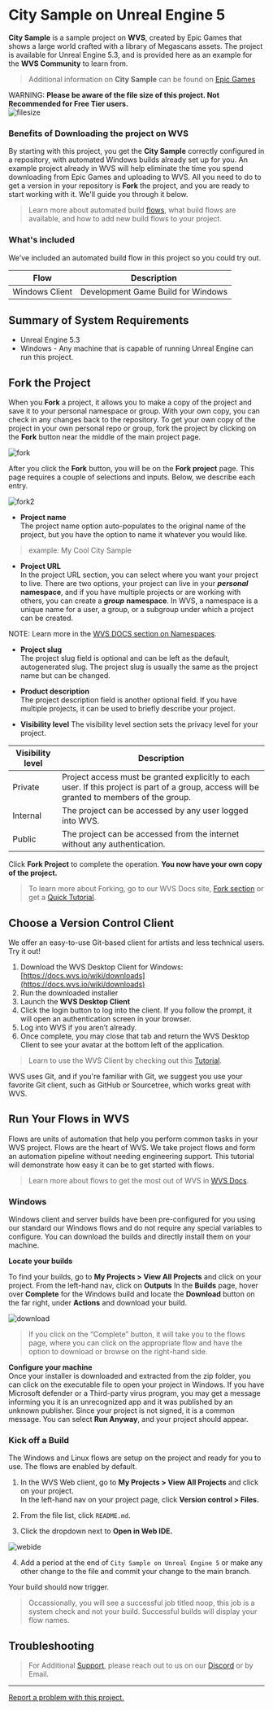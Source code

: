 # City Sample on Unreal Engine 5

**City Sample** is a sample project on **WVS**, created by Epic Games that shows a large world crafted with a library of Megascans assets. The project is available for Unreal Engine 5.3, and is provided here as an example for the **WVS Community** to learn from.

> Additional information on **City Sample** can be found on [Epic Games](https://docs.unrealengine.com/5.2/en-US/valley-of-the-ancient-sample-game-for-unreal-engine/)

WARNING:
**Please be aware of the file size of this project. Not Recommended for Free Tier users.**
<br>
![filesize](img/city-file-size.png)

### Benefits of Downloading the project on WVS

By starting with this project, you get the **City Sample** correctly configured in a repository, with automated Windows builds already
set up for you. An example project already in WVS will help eliminate the time you spend downloading from Epic Games and uploading to WVS. All you need to do to get a version in your repository is **Fork** the project, and you are ready to start working with it. We'll guide you through it below.


> Learn more about automated build [flows](https://docs.wvs.io/wiki/flows/overview.html), what build flows are available, and how to add new build flows to your project. 

### What's included

We've included an automated build flow in this project so you could try out. 

| Flow    | Description|
|---      | ---        |
| Windows Client  | Development Game Build for Windows |

## Summary of System Requirements
- Unreal Engine 5.3
- Windows - Any machine that is capable of running Unreal Engine can run this project.

## Fork the Project
When you **Fork** a project, it allows you to make a copy of the project and save it to your personal namespace or group. With your own copy, you can check in any changes back to the repository.
To get your own copy of the project in your own personal repo or group, fork the project by clicking on the **Fork** button near the middle of the main project page.

![fork](img/city-fork.png)

After you click the **Fork** button, you will be on the **Fork project** page. This page requires a couple of selections and inputs. Below, we describe each entry. 

![fork2](img/city-fork2.png)


- **Project name**  
The project name option auto-populates to the original name of the project, but you have the option to name it whatever you would like.

 > example: My Cool City Sample

- **Project URL**   
In the project URL section, you can select where you want your project to live. There are two options, your project can live in your ***personal*** **namespace**, and if you have multiple projects or are working with others, you can create a ***group*** **namespace**. In WVS, a namespace is a unique name for a user, a group, or a subgroup under which a project can be created.

 NOTE:
 Learn more in the [WVS DOCS section on Namespaces](https://docs.wvs.io/wiki/gl/user/group/index.html#namespaces).

- **Project slug**   
The project slug field is optional and can be left as the default, autogenerated slug. The project slug is usually the same as the project name but can be changed.

- **Product description**   
The project description field is another optional field. If you have multiple projects, it can be used to briefly describe your project.

- **Visibility level** 
The visibility level section sets the privacy level for your project. 

| Visibility level | Description |
|---|---|
|Private | Project access must be granted explicitly to each user. If this project is part of a group, access will be granted to members of the group.|
|Internal | The project can be accessed by any user logged into WVS. |
|Public   | The project can be accessed from the internet without any authentication.  |


Click **Fork Project** to complete the operation. **You now have your own copy of the project.**

> To learn more about Forking, go to our WVS Docs site, [Fork section](https://docs.wvs.io/wiki/Projects/Fork-Project.html) or get a [ Quick Tutorial](https://docs.wvs.io/wiki/quickstarts/fork-clone.html).


## Choose a Version Control Client

We offer an easy-to-use Git-based client for artists and less technical users. Try it out!

1. Download the WVS Desktop Client for Windows: [https://docs.wvs.io/wiki/downloads](https://docs.wvs.io/wiki/downloads)
2. Run the downloaded installer
3. Launch the **WVS Desktop Client**
4. Click the login button to log into the client. If you follow the prompt, it will open an authentication screen in your browser.
5. Log into WVS if you aren’t already.
6. Once complete, you may close that tab and return the WVS Desktop Client to see your avatar at the bottom left of the application.

> Learn to use the WVS Client by checking out this [Tutorial](https://docs.wvs.io/wiki/wvs-desktop-client.html).

WVS uses Git, and if you're familiar with Git, we suggest you use your favorite Git client, such as GitHub or Sourcetree, which works great with WVS.  

## Run Your Flows in WVS

Flows are units of automation that help you perform common tasks in your WVS project. Flows are the heart of WVS. We take project flows and form an automation pipeline without needing engineering support. This tutorial will demonstrate how easy it can be to get started with flows.

>Learn more about flows to get the most out of WVS in [WVS Docs](https://docs.wvs.io/wiki/flows/Flows.html).


### Windows 
Windows client and server builds have been pre-configured for you using our standard our Windows flows and do not require any special variables to configure. You can download the builds and directly install them on your machine. 

**Locate your builds**

To find your builds, go to **My Projects > View All Projects** and click on your project. From the left-hand nav, click on **Outputs**
In the **Builds** page, hover over **Complete** for the Windows build and locate the **Download** button on the far right, under **Actions** and download your build.

![download](img/downloads.png)

> If you click on the “Complete” button, it will take you to the flows page, where you can click on the appropriate flow and have the option to download or browse on the right-hand side. 

**Configure your machine**  
Once your installer is downloaded and extracted from the zip folder, you can click on the executable file to open your project in Windows. If you have Microsoft defender or a Third-party virus program, you may get a message informing you it is an unrecognized app and it was published by an unknown publisher. Since your project is not signed, it is a common message. You can select **Run Anyway**, and your project should appear.

### Kick off a Build

The Windows and Linux flows are setup on the project and ready for you to use. The flows are enabled by default.

1. In the WVS Web client, go to **My Projects > View All Projects** and click on your project.  
In the left-hand nav on your project page, click **Version control > Files.**

2. From the file list, click `README.md`.

3. Click the dropdown next to **Open in Web IDE.** 

![webide](img/webide.png)

4. Add a period at the end of `City Sample on Unreal Engine 5` or make any other change to the file and commit your change to the main branch.

 Your build should now trigger.

> Occassionally, you will see a successful job titled noop, this job is a system check and not your build.
> Successful builds will display your flow names.

## Troubleshooting
 > For Additional [Support](https://docs.wvs.io/wiki/Support), please reach out to us on our [Discord](https://discord.gg/c6JFTwbbvV) or by Email.


 ---

 [Report a problem with this project.](https://wvs.io/wvs-public/wvs-issues/-/issues?sort=created_date&state=opened)


